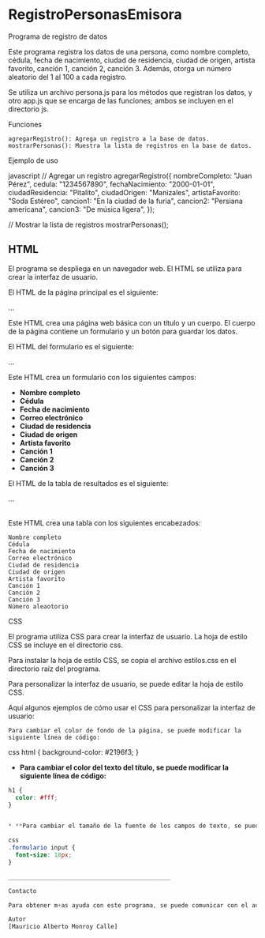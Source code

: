 # RegistroPersonasEmisora
Programa de registro de datos

Este programa registra los datos de una persona, como nombre completo, cédula, fecha de nacimiento, ciudad de residencia, ciudad de origen, artista favorito, canción 1, canción 2, canción 3. Además, otorga un número aleatorio del 1 al 100 a cada registro.

Se utiliza un archivo persona.js para los métodos que registran los datos, y otro app.js que se encarga de las funciones; ambos se incluyen en el directorio js.

Funciones

    agregarRegistro(): Agrega un registro a la base de datos.
    mostrarPersonas(): Muestra la lista de registros en la base de datos.

Ejemplo de uso

javascript
// Agregar un registro
agregarRegistro({
nombreCompleto: "Juan Pérez",
cedula: "1234567890",
fechaNacimiento: "2000-01-01",
ciudadResidencia: "Pitalito",
ciudadOrigen: "Manizales",
artistaFavorito: "Soda Estéreo",
cancion1: "En la ciudad de la furia",
cancion2: "Persiana americana",
cancion3: "De música ligera",
});

// Mostrar la lista de registros
mostrarPersonas();

## HTML

El programa se despliega en un navegador web. El HTML se utiliza para crear la interfaz de usuario.

El HTML de la página principal es el siguiente:

<!DOCTYPE html>
<html lang="es">
...
</html>

Este HTML crea una página web básica con un título y un cuerpo. El cuerpo de la página contiene un formulario y un botón para guardar los datos.

El HTML del formulario es el siguiente:

<form id="forma">
...
</form>


Este HTML crea un formulario con los siguientes campos:

* **Nombre completo**
* **Cédula**
* **Fecha de nacimiento**
* **Correo electrónico**
* **Ciudad de residencia**
* **Ciudad de origen**
* **Artista favorito**
* **Canción 1**
* **Canción 2**
* **Canción 3**

El HTML de la tabla de resultados es el siguiente:

<table class="contenedor table" id="filaPersona">
...
</table>

Este HTML crea una tabla con los siguientes encabezados:

    Nombre completo
    Cédula
    Fecha de nacimiento
    Correo electrónico
    Ciudad de residencia
    Ciudad de origen
    Artista favorito
    Canción 1
    Canción 2
    Canción 3
    Número aleaotorio

CSS

El programa utiliza CSS para crear la interfaz de usuario. La hoja de estilo CSS se incluye en el directorio css.

Para instalar la hoja de estilo CSS, se copia el archivo estilos.css en el directorio raíz del programa.

Para personalizar la interfaz de usuario, se puede editar la hoja de estilo CSS.

Aquí algunos ejemplos de cómo usar el CSS para personalizar la interfaz de usuario:

    Para cambiar el color de fondo de la página, se puede modificar la siguiente línea de código:

css
html {
background-color: #2196f3;
}


* **Para cambiar el color del texto del título, se puede modificar la siguiente línea de código:**

```css
h1 {
  color: #fff;
}


* **Para cambiar el tamaño de la fuente de los campos de texto, se puede modificar la siguiente línea de código:**

css
.formulario input {
  font-size: 18px;
}

______________________________________________

Contacto

Para obtener m+as ayuda con este programa, se puede comunicar con el autor a [mauricio.monroy0@soy.sena.edu.co].

Autor
[Mauricio Alberto Monroy Calle]

